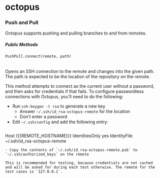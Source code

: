 # octopus

### Push and Pull
Octopus supports pushing and pulling branches to and from remotes.

##### Public Methods
###### `PushPull.connect(remote, path)`
Opens an SSH connection to the remote and changes into the given path. The path is expected to be the location of the repository on the remote.

This method attempts to connect as the current user without a password, and then asks for credentials if that fails. To configure passwordless connections with Octopus, you'll need to do the following:

- Run `ssh-keygen -t rsa` to generate a new key
  - Answer `~/.ssh/id_rsa-octopus-remote` for the location
  - Don't enter a password
- Edit `~/.ssh/config` and add the following entry:
  ```
Host {{{REMOTE_HOSTNAME}}}
    IdentitiesOnly yes
    IdentityFile ~/.ssh/id_rsa-octopus-remote
  ```
- Copy the contents of `~/.ssh/id_rsa-octopus-remote.pub` to `~/.ssh/authorized_keys` on the remote

This is recommended for testing, because credentials are not cached and will be asked for during each test otherwise. The remote for the test cases is `127.0.0.1`.
